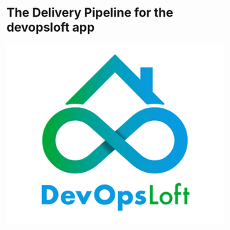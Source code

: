 # The Delivery Pipeline for the devopsloft app

![DevOps Loft](logo.png?raw=true "DevOps Loft Logo")
